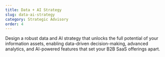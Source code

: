 ```yaml
---
title: Data + AI Strategy
slug: data-ai-strategy
category: Strategic Advisory
order: 4
---
```

Design a robust data and AI strategy that unlocks the full potential of your information assets, enabling data-driven decision-making, advanced analytics, and AI-powered features that set your B2B SaaS offerings apart.

